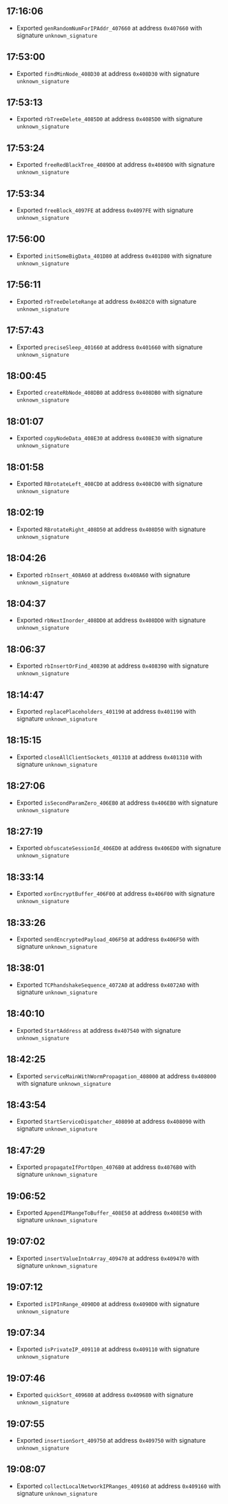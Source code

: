 
## 17:16:06
- Exported `genRandomNumForIPAddr_407660` at address `0x407660` with signature `unknown_signature`

## 17:53:00
- Exported `findMinNode_408D30` at address `0x408D30` with signature `unknown_signature`

## 17:53:13
- Exported `rbTreeDelete_4085D0` at address `0x4085D0` with signature `unknown_signature`

## 17:53:24
- Exported `freeRedBlackTree_4089D0` at address `0x4089D0` with signature `unknown_signature`

## 17:53:34
- Exported `freeBlock_4097FE` at address `0x4097FE` with signature `unknown_signature`

## 17:56:00
- Exported `initSomeBigData_401D80` at address `0x401D80` with signature `unknown_signature`

## 17:56:11
- Exported `rbTreeDeleteRange` at address `0x4082C0` with signature `unknown_signature`

## 17:57:43
- Exported `preciseSleep_401660` at address `0x401660` with signature `unknown_signature`

## 18:00:45
- Exported `createRbNode_408DB0` at address `0x408DB0` with signature `unknown_signature`

## 18:01:07
- Exported `copyNodeData_408E30` at address `0x408E30` with signature `unknown_signature`

## 18:01:58
- Exported `RBrotateLeft_408CD0` at address `0x408CD0` with signature `unknown_signature`

## 18:02:19
- Exported `RBrotateRight_408D50` at address `0x408D50` with signature `unknown_signature`

## 18:04:26
- Exported `rbInsert_408A60` at address `0x408A60` with signature `unknown_signature`

## 18:04:37
- Exported `rbNextInorder_408DD0` at address `0x408DD0` with signature `unknown_signature`

## 18:06:37
- Exported `rbInsertOrFind_408390` at address `0x408390` with signature `unknown_signature`

## 18:14:47
- Exported `replacePlaceholders_401190` at address `0x401190` with signature `unknown_signature`

## 18:15:15
- Exported `closeAllClientSockets_401310` at address `0x401310` with signature `unknown_signature`

## 18:27:06
- Exported `isSecondParamZero_406EB0` at address `0x406EB0` with signature `unknown_signature`

## 18:27:19
- Exported `obfuscateSessionId_406ED0` at address `0x406ED0` with signature `unknown_signature`

## 18:33:14
- Exported `xorEncryptBuffer_406F00` at address `0x406F00` with signature `unknown_signature`

## 18:33:26
- Exported `sendEncryptedPayload_406F50` at address `0x406F50` with signature `unknown_signature`

## 18:38:01
- Exported `TCPhandshakeSequence_4072A0` at address `0x4072A0` with signature `unknown_signature`

## 18:40:10
- Exported `StartAddress` at address `0x407540` with signature `unknown_signature`

## 18:42:25
- Exported `serviceMainWithWormPropagation_408000` at address `0x408000` with signature `unknown_signature`

## 18:43:54
- Exported `StartServiceDispatcher_408090` at address `0x408090` with signature `unknown_signature`

## 18:47:29
- Exported `propagateIfPortOpen_4076B0` at address `0x4076B0` with signature `unknown_signature`

## 19:06:52
- Exported `AppendIPRangeToBuffer_408E50` at address `0x408E50` with signature `unknown_signature`

## 19:07:02
- Exported `insertValueIntoArray_409470` at address `0x409470` with signature `unknown_signature`

## 19:07:12
- Exported `isIPInRange_4090D0` at address `0x4090D0` with signature `unknown_signature`

## 19:07:34
- Exported `isPrivateIP_409110` at address `0x409110` with signature `unknown_signature`

## 19:07:46
- Exported `quickSort_409680` at address `0x409680` with signature `unknown_signature`

## 19:07:55
- Exported `insertionSort_409750` at address `0x409750` with signature `unknown_signature`

## 19:08:07
- Exported `collectLocalNetworkIPRanges_409160` at address `0x409160` with signature `unknown_signature`
